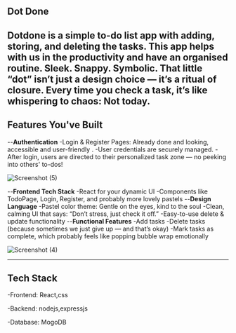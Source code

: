 Dot Done 
-----------------
Dotdone is a simple to-do list app with adding, storing, and deleting the tasks.
This app helps with us in the productivity and have an organised routine.
Sleek. Snappy. Symbolic. That little “dot” isn’t just a design choice — it’s a ritual of closure. Every time you check a task, it’s like whispering to chaos: Not today.
-
## Features You've Built
--**Authentication**
-Login & Register Pages: Already done and looking,  accessible and user-friendly .
-User credentials are securely managed.
-After login, users are directed to their personalized task zone — no peeking into others' to-dos!

![Screenshot (5)](https://github.com/user-attachments/assets/915fa5c4-49e8-43b3-8116-e42a01072e7e)

--**Frontend Tech Stack**
-React for your dynamic UI
-Components like TodoPage, Login, Register, and probably more lovely pastels
--**Design Language**
-Pastel color theme: Gentle on the eyes, kind to the soul
-Clean, calming UI that says: “Don’t stress, just check it off.”
-Easy-to-use delete & update functionality
--**Functional Features**
-Add tasks
-Delete tasks (because sometimes we just give up — and that’s okay)
-Mark tasks as complete, which probably feels like popping bubble wrap emotionally

![Screenshot (4)](https://github.com/user-attachments/assets/4f547b3a-efbd-4d52-ad4c-71e0bdc00f53)

----------
## Tech Stack 
-Frontend: React,css

-Backend: nodejs,expressjs

-Database: MogoDB
